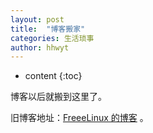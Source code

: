 ```yaml
---
layout: post
title:  "博客搬家"
categories: 生活琐事
author: hhwyt
---
```


* content
{:toc}

博客以后就搬到这里了。

旧博客地址：[FreeeLinux 的博客](https://blog.csdn.net/FreeeLinux) 。
